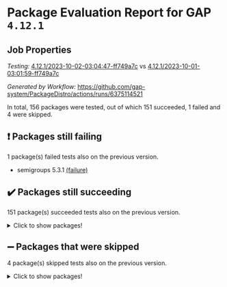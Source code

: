 # Package Evaluation Report for GAP `4.12.1`

## Job Properties

*Testing:* [4.12.1/2023-10-02-03:04:47-ff749a7c](https://github.com/gap-system/PackageDistro/blob/data/reports/4.12.1/2023-10-02-03:04:47-ff749a7c) vs [4.12.1/2023-10-01-03:01:59-ff749a7c](https://github.com/gap-system/PackageDistro/blob/data/reports/4.12.1/2023-10-01-03:01:59-ff749a7c)

*Generated by Workflow:* https://github.com/gap-system/PackageDistro/actions/runs/6375114521

In total, 156 packages were tested, out of which 151 succeeded, 1 failed and 4 were skipped.

## :exclamation: Packages still failing

1 package(s) failed tests also on the previous version.
- semigroups 5.3.1 [(failure)](https://github.com/gap-system/PackageDistro/actions/runs/6375114521/job/17300971649)

## :heavy_check_mark: Packages still succeeding

151 package(s) succeeded tests also on the previous version.
<details><summary>Click to show packages!</summary>

- 4ti2interface 2023.02-04 [(success)](https://github.com/gap-system/PackageDistro/actions/runs/6375114521/job/17300962245)
- ace 5.6.2 [(success)](https://github.com/gap-system/PackageDistro/actions/runs/6375114521/job/17300962297)
- aclib 1.3.2 [(success)](https://github.com/gap-system/PackageDistro/actions/runs/6375114521/job/17300962348)
- agt 0.3.1 [(success)](https://github.com/gap-system/PackageDistro/actions/runs/6375114521/job/17300962400)
- alnuth 3.2.1 [(success)](https://github.com/gap-system/PackageDistro/actions/runs/6375114521/job/17300962451)
- anupq 3.3.0 [(success)](https://github.com/gap-system/PackageDistro/actions/runs/6375114521/job/17300962505)
- atlasrep 2.1.7 [(success)](https://github.com/gap-system/PackageDistro/actions/runs/6375114521/job/17300962576)
- autodoc 2023.06.19 [(success)](https://github.com/gap-system/PackageDistro/actions/runs/6375114521/job/17300962638)
- automata 1.15 [(success)](https://github.com/gap-system/PackageDistro/actions/runs/6375114521/job/17300962691)
- automgrp 1.3.2 [(success)](https://github.com/gap-system/PackageDistro/actions/runs/6375114521/job/17300962744)
- autpgrp 1.11 [(success)](https://github.com/gap-system/PackageDistro/actions/runs/6375114521/job/17300962819)
- cap 2023.09-10 [(success)](https://github.com/gap-system/PackageDistro/actions/runs/6375114521/job/17300962892)
- caratinterface 2.3.5 [(success)](https://github.com/gap-system/PackageDistro/actions/runs/6375114521/job/17300962947)
- cddinterface 2022.11.01 [(success)](https://github.com/gap-system/PackageDistro/actions/runs/6375114521/job/17300962996)
- circle 1.6.6 [(success)](https://github.com/gap-system/PackageDistro/actions/runs/6375114521/job/17300963051)
- classicpres 1.22 [(success)](https://github.com/gap-system/PackageDistro/actions/runs/6375114521/job/17300963123)
- cohomolo 1.6.11 [(success)](https://github.com/gap-system/PackageDistro/actions/runs/6375114521/job/17300963213)
- congruence 1.2.5 [(success)](https://github.com/gap-system/PackageDistro/actions/runs/6375114521/job/17300963285)
- corelg 1.56 [(success)](https://github.com/gap-system/PackageDistro/actions/runs/6375114521/job/17300963353)
- crime 1.6 [(success)](https://github.com/gap-system/PackageDistro/actions/runs/6375114521/job/17300963418)
- crisp 1.4.6 [(success)](https://github.com/gap-system/PackageDistro/actions/runs/6375114521/job/17300963491)
- crypting 0.10.4 [(success)](https://github.com/gap-system/PackageDistro/actions/runs/6375114521/job/17300963566)
- cryst 4.1.26 [(success)](https://github.com/gap-system/PackageDistro/actions/runs/6375114521/job/17300963658)
- crystcat 1.1.10 [(success)](https://github.com/gap-system/PackageDistro/actions/runs/6375114521/job/17300963749)
- ctbllib 1.3.6 [(success)](https://github.com/gap-system/PackageDistro/actions/runs/6375114521/job/17300963833)
- cubefree 1.19 [(success)](https://github.com/gap-system/PackageDistro/actions/runs/6375114521/job/17300963937)
- curlinterface 2.3.2 [(success)](https://github.com/gap-system/PackageDistro/actions/runs/6375114521/job/17300964004)
- cvec 2.8.1 [(success)](https://github.com/gap-system/PackageDistro/actions/runs/6375114521/job/17300964086)
- datastructures 0.3.0 [(success)](https://github.com/gap-system/PackageDistro/actions/runs/6375114521/job/17300964171)
- deepthought 1.0.6 [(success)](https://github.com/gap-system/PackageDistro/actions/runs/6375114521/job/17300964251)
- design 1.8 [(success)](https://github.com/gap-system/PackageDistro/actions/runs/6375114521/job/17300964344)
- difsets 2.3.1 [(success)](https://github.com/gap-system/PackageDistro/actions/runs/6375114521/job/17300964422)
- digraphs 1.6.3 [(success)](https://github.com/gap-system/PackageDistro/actions/runs/6375114521/job/17300964490)
- edim 1.3.7 [(success)](https://github.com/gap-system/PackageDistro/actions/runs/6375114521/job/17300964568)
- example 4.3.4 [(success)](https://github.com/gap-system/PackageDistro/actions/runs/6375114521/job/17300964645)
- examplesforhomalg 2023.08-02 [(success)](https://github.com/gap-system/PackageDistro/actions/runs/6375114521/job/17300964726)
- factint 1.6.3 [(success)](https://github.com/gap-system/PackageDistro/actions/runs/6375114521/job/17300964819)
- ferret 1.0.9 [(success)](https://github.com/gap-system/PackageDistro/actions/runs/6375114521/job/17300964889)
- fga 1.5.0 [(success)](https://github.com/gap-system/PackageDistro/actions/runs/6375114521/job/17300964963)
- fining 1.5.6 [(success)](https://github.com/gap-system/PackageDistro/actions/runs/6375114521/job/17300965013)
- float 1.0.3 [(success)](https://github.com/gap-system/PackageDistro/actions/runs/6375114521/job/17300965100)
- format 1.4.3 [(success)](https://github.com/gap-system/PackageDistro/actions/runs/6375114521/job/17300965171)
- forms 1.2.9 [(success)](https://github.com/gap-system/PackageDistro/actions/runs/6375114521/job/17300965231)
- fplsa 1.2.6 [(success)](https://github.com/gap-system/PackageDistro/actions/runs/6375114521/job/17300965297)
- fr 2.4.12 [(success)](https://github.com/gap-system/PackageDistro/actions/runs/6375114521/job/17300965362)
- francy 2.0.3 [(success)](https://github.com/gap-system/PackageDistro/actions/runs/6375114521/job/17300965442)
- fwtree 1.3 [(success)](https://github.com/gap-system/PackageDistro/actions/runs/6375114521/job/17300965532)
- gapdoc 1.6.6 [(success)](https://github.com/gap-system/PackageDistro/actions/runs/6375114521/job/17300965638)
- gauss 2023.02-04 [(success)](https://github.com/gap-system/PackageDistro/actions/runs/6375114521/job/17300965721)
- gaussforhomalg 2023.08-01 [(success)](https://github.com/gap-system/PackageDistro/actions/runs/6375114521/job/17300965793)
- gbnp 1.0.5 [(success)](https://github.com/gap-system/PackageDistro/actions/runs/6375114521/job/17300965943)
- generalizedmorphismsforcap 2023.08-02 [(success)](https://github.com/gap-system/PackageDistro/actions/runs/6375114521/job/17300966083)
- genss 1.6.8 [(success)](https://github.com/gap-system/PackageDistro/actions/runs/6375114521/job/17300966150)
- gradedmodules 2023.08-01 [(success)](https://github.com/gap-system/PackageDistro/actions/runs/6375114521/job/17300966241)
- gradedringforhomalg 2023.08-01 [(success)](https://github.com/gap-system/PackageDistro/actions/runs/6375114521/job/17300966317)
- grape 4.9.0 [(success)](https://github.com/gap-system/PackageDistro/actions/runs/6375114521/job/17300966406)
- groupoids 1.73 [(success)](https://github.com/gap-system/PackageDistro/actions/runs/6375114521/job/17300966467)
- grpconst 2.6.4 [(success)](https://github.com/gap-system/PackageDistro/actions/runs/6375114521/job/17300966523)
- guarana 0.96.3 [(success)](https://github.com/gap-system/PackageDistro/actions/runs/6375114521/job/17300966604)
- guava 3.18 [(success)](https://github.com/gap-system/PackageDistro/actions/runs/6375114521/job/17300966659)
- hap 1.58 [(success)](https://github.com/gap-system/PackageDistro/actions/runs/6375114521/job/17300966751)
- hapcryst 0.1.15 [(success)](https://github.com/gap-system/PackageDistro/actions/runs/6375114521/job/17300966805)
- hecke 1.5.3 [(success)](https://github.com/gap-system/PackageDistro/actions/runs/6375114521/job/17300966882)
- help 3.5 [(success)](https://github.com/gap-system/PackageDistro/actions/runs/6375114521/job/17300966942)
- homalg 2023.08-02 [(success)](https://github.com/gap-system/PackageDistro/actions/runs/6375114521/job/17300967010)
- homalgtocas 2023.08-01 [(success)](https://github.com/gap-system/PackageDistro/actions/runs/6375114521/job/17300967092)
- idrel 2.45 [(success)](https://github.com/gap-system/PackageDistro/actions/runs/6375114521/job/17300967162)
- images 1.3.1 [(success)](https://github.com/gap-system/PackageDistro/actions/runs/6375114521/job/17300967223)
- intpic 0.3.0 [(success)](https://github.com/gap-system/PackageDistro/actions/runs/6375114521/job/17300967280)
- io 4.8.1 [(success)](https://github.com/gap-system/PackageDistro/actions/runs/6375114521/job/17300967355)
- io_forhomalg 2023.02-04 [(success)](https://github.com/gap-system/PackageDistro/actions/runs/6375114521/job/17300967421)
- irredsol 1.4.4 [(success)](https://github.com/gap-system/PackageDistro/actions/runs/6375114521/job/17300967491)
- json 2.1.1 [(success)](https://github.com/gap-system/PackageDistro/actions/runs/6375114521/job/17300967556)
- jupyterkernel 1.5.0 [(success)](https://github.com/gap-system/PackageDistro/actions/runs/6375114521/job/17300967608)
- jupyterviz 1.5.6 [(success)](https://github.com/gap-system/PackageDistro/actions/runs/6375114521/job/17300967665)
- kan 1.36 [(success)](https://github.com/gap-system/PackageDistro/actions/runs/6375114521/job/17300967736)
- kbmag 1.5.11 [(success)](https://github.com/gap-system/PackageDistro/actions/runs/6375114521/job/17300967830)
- laguna 3.9.6 [(success)](https://github.com/gap-system/PackageDistro/actions/runs/6375114521/job/17300967901)
- liealgdb 2.2.1 [(success)](https://github.com/gap-system/PackageDistro/actions/runs/6375114521/job/17300967963)
- liepring 2.8 [(success)](https://github.com/gap-system/PackageDistro/actions/runs/6375114521/job/17300968020)
- liering 2.4.2 [(success)](https://github.com/gap-system/PackageDistro/actions/runs/6375114521/job/17300968086)
- linearalgebraforcap 2023.09-03 [(success)](https://github.com/gap-system/PackageDistro/actions/runs/6375114521/job/17300968151)
- localizeringforhomalg 2023.08-02 [(success)](https://github.com/gap-system/PackageDistro/actions/runs/6375114521/job/17300968215)
- loops 3.4.3 [(success)](https://github.com/gap-system/PackageDistro/actions/runs/6375114521/job/17300968285)
- lpres 1.0.3 [(success)](https://github.com/gap-system/PackageDistro/actions/runs/6375114521/job/17300968355)
- majoranaalgebras 1.5.1 [(success)](https://github.com/gap-system/PackageDistro/actions/runs/6375114521/job/17300968418)
- mapclass 1.4.6 [(success)](https://github.com/gap-system/PackageDistro/actions/runs/6375114521/job/17300968497)
- matgrp 0.70 [(success)](https://github.com/gap-system/PackageDistro/actions/runs/6375114521/job/17300968564)
- matricesforhomalg 2023.08-02 [(success)](https://github.com/gap-system/PackageDistro/actions/runs/6375114521/job/17300968626)
- modisom 2.5.4 [(success)](https://github.com/gap-system/PackageDistro/actions/runs/6375114521/job/17300968694)
- modulepresentationsforcap 2023.09-01 [(success)](https://github.com/gap-system/PackageDistro/actions/runs/6375114521/job/17300968777)
- modules 2023.08-02 [(success)](https://github.com/gap-system/PackageDistro/actions/runs/6375114521/job/17300968861)
- monoidalcategories 2023.08-11 [(success)](https://github.com/gap-system/PackageDistro/actions/runs/6375114521/job/17300968925)
- nconvex 2022.09-01 [(success)](https://github.com/gap-system/PackageDistro/actions/runs/6375114521/job/17300969011)
- nilmat 1.4.2 [(success)](https://github.com/gap-system/PackageDistro/actions/runs/6375114521/job/17300969086)
- nock 1.5 [(success)](https://github.com/gap-system/PackageDistro/actions/runs/6375114521/job/17300969175)
- normalizinterface 1.3.6 [(success)](https://github.com/gap-system/PackageDistro/actions/runs/6375114521/job/17300969268)
- nq 2.5.10 [(success)](https://github.com/gap-system/PackageDistro/actions/runs/6375114521/job/17300969445)
- numericalsgps 1.3.1 [(success)](https://github.com/gap-system/PackageDistro/actions/runs/6375114521/job/17300969532)
- openmath 11.5.3 [(success)](https://github.com/gap-system/PackageDistro/actions/runs/6375114521/job/17300969609)
- orb 4.9.0 [(success)](https://github.com/gap-system/PackageDistro/actions/runs/6375114521/job/17300969677)
- packagemanager 1.4.1 [(success)](https://github.com/gap-system/PackageDistro/actions/runs/6375114521/job/17300969794)
- patternclass 2.4.3 [(success)](https://github.com/gap-system/PackageDistro/actions/runs/6375114521/job/17300969890)
- permut 2.0.4 [(success)](https://github.com/gap-system/PackageDistro/actions/runs/6375114521/job/17300969968)
- polenta 1.3.10 [(success)](https://github.com/gap-system/PackageDistro/actions/runs/6375114521/job/17300970062)
- polymaking 0.8.6 [(success)](https://github.com/gap-system/PackageDistro/actions/runs/6375114521/job/17300970163)
- primgrp 3.4.4 [(success)](https://github.com/gap-system/PackageDistro/actions/runs/6375114521/job/17300970289)
- profiling 2.5.4 [(success)](https://github.com/gap-system/PackageDistro/actions/runs/6375114521/job/17300970442)
- qpa 1.34 [(success)](https://github.com/gap-system/PackageDistro/actions/runs/6375114521/job/17300970571)
- quagroup 1.8.3 [(success)](https://github.com/gap-system/PackageDistro/actions/runs/6375114521/job/17300970641)
- radiroot 2.9 [(success)](https://github.com/gap-system/PackageDistro/actions/runs/6375114521/job/17300970747)
- rcwa 4.7.1 [(success)](https://github.com/gap-system/PackageDistro/actions/runs/6375114521/job/17300970857)
- rds 1.8 [(success)](https://github.com/gap-system/PackageDistro/actions/runs/6375114521/job/17300970961)
- recog 1.4.2 [(success)](https://github.com/gap-system/PackageDistro/actions/runs/6375114521/job/17300971056)
- repndecomp 1.3.0 [(success)](https://github.com/gap-system/PackageDistro/actions/runs/6375114521/job/17300971143)
- repsn 3.1.1 [(success)](https://github.com/gap-system/PackageDistro/actions/runs/6375114521/job/17300971220)
- resclasses 4.7.3 [(success)](https://github.com/gap-system/PackageDistro/actions/runs/6375114521/job/17300971310)
- ringsforhomalg 2023.08-02 [(success)](https://github.com/gap-system/PackageDistro/actions/runs/6375114521/job/17300971401)
- sco 2023.08-01 [(success)](https://github.com/gap-system/PackageDistro/actions/runs/6375114521/job/17300971486)
- scscp 2.4.1 [(success)](https://github.com/gap-system/PackageDistro/actions/runs/6375114521/job/17300971574)
- sglppow 2.3 [(success)](https://github.com/gap-system/PackageDistro/actions/runs/6375114521/job/17300971757)
- sgpviz 0.999.5 [(success)](https://github.com/gap-system/PackageDistro/actions/runs/6375114521/job/17300971870)
- simpcomp 2.1.14 [(success)](https://github.com/gap-system/PackageDistro/actions/runs/6375114521/job/17300971952)
- singular 2023.02.09 [(success)](https://github.com/gap-system/PackageDistro/actions/runs/6375114521/job/17300972044)
- sl2reps 1.1 [(success)](https://github.com/gap-system/PackageDistro/actions/runs/6375114521/job/17300972141)
- sla 1.5.3 [(success)](https://github.com/gap-system/PackageDistro/actions/runs/6375114521/job/17300972218)
- smallgrp 1.5.3 [(success)](https://github.com/gap-system/PackageDistro/actions/runs/6375114521/job/17300972290)
- smallsemi 0.6.13 [(success)](https://github.com/gap-system/PackageDistro/actions/runs/6375114521/job/17300972350)
- sonata 2.9.6 [(success)](https://github.com/gap-system/PackageDistro/actions/runs/6375114521/job/17300972423)
- sophus 1.27 [(success)](https://github.com/gap-system/PackageDistro/actions/runs/6375114521/job/17300972489)
- sotgrps 1.2 [(success)](https://github.com/gap-system/PackageDistro/actions/runs/6375114521/job/17300972568)
- spinsym 1.5.2 [(success)](https://github.com/gap-system/PackageDistro/actions/runs/6375114521/job/17300972662)
- standardff 1.0 [(success)](https://github.com/gap-system/PackageDistro/actions/runs/6375114521/job/17300972722)
- symbcompcc 1.3.2 [(success)](https://github.com/gap-system/PackageDistro/actions/runs/6375114521/job/17300972800)
- thelma 1.3 [(success)](https://github.com/gap-system/PackageDistro/actions/runs/6375114521/job/17300972874)
- tomlib 1.2.9 [(success)](https://github.com/gap-system/PackageDistro/actions/runs/6375114521/job/17300972948)
- toolsforhomalg 2023.07-01 [(success)](https://github.com/gap-system/PackageDistro/actions/runs/6375114521/job/17300973016)
- toric 1.9.5 [(success)](https://github.com/gap-system/PackageDistro/actions/runs/6375114521/job/17300973083)
- toricvarieties 2022.07.13 [(success)](https://github.com/gap-system/PackageDistro/actions/runs/6375114521/job/17300973151)
- transgrp 3.6.4 [(success)](https://github.com/gap-system/PackageDistro/actions/runs/6375114521/job/17300973241)
- ugaly 4.1.3 [(success)](https://github.com/gap-system/PackageDistro/actions/runs/6375114521/job/17300973318)
- unipot 1.5 [(success)](https://github.com/gap-system/PackageDistro/actions/runs/6375114521/job/17300973385)
- unitlib 4.2.0 [(success)](https://github.com/gap-system/PackageDistro/actions/runs/6375114521/job/17300973452)
- utils 0.84 [(success)](https://github.com/gap-system/PackageDistro/actions/runs/6375114521/job/17300973534)
- uuid 0.7 [(success)](https://github.com/gap-system/PackageDistro/actions/runs/6375114521/job/17300973628)
- walrus 0.9991 [(success)](https://github.com/gap-system/PackageDistro/actions/runs/6375114521/job/17300973721)
- wedderga 4.10.4 [(success)](https://github.com/gap-system/PackageDistro/actions/runs/6375114521/job/17300973823)
- xmod 2.91 [(success)](https://github.com/gap-system/PackageDistro/actions/runs/6375114521/job/17300973922)
- xmodalg 1.23 [(success)](https://github.com/gap-system/PackageDistro/actions/runs/6375114521/job/17300974053)
- yangbaxter 0.10.3 [(success)](https://github.com/gap-system/PackageDistro/actions/runs/6375114521/job/17300974161)
- zeromqinterface 0.14 [(success)](https://github.com/gap-system/PackageDistro/actions/runs/6375114521/job/17300974241)
</details>

## :heavy_minus_sign: Packages that were skipped

4 package(s) skipped tests also on the previous version.
<details><summary>Click to show packages!</summary>

- browse 1.8.21 [(skipped)](https://github.com/gap-system/PackageDistro/actions/runs/6375114521/job/17300494432)
- itc 1.5.1 [(skipped)](https://github.com/gap-system/PackageDistro/actions/runs/6375114521/job/17300494432)
- polycyclic 2.16 [(skipped)](https://github.com/gap-system/PackageDistro/actions/runs/6375114521/job/17300494432)
- xgap 4.31 [(skipped)](https://github.com/gap-system/PackageDistro/actions/runs/6375114521/job/17300494432)
</details>

